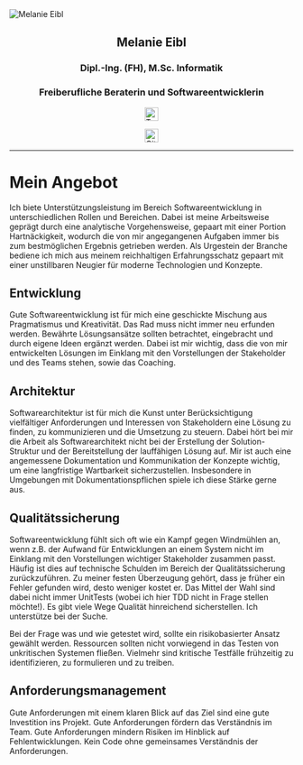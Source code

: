 <div id="container">
    <img src="/images/_Q1A2953_square.jpg" alt="Melanie Eibl" class="img-mee">
</div>

<h2 style="text-align: center;">Melanie Eibl</h2>
<h3 style="text-align: center;">Dipl.-Ing. (FH), M.Sc. Informatik</h3>
<h3 style="text-align: center;">Freiberufliche Beraterin und Softwareentwicklerin</h3>


<div style=" margin: auto; width: 50%; width: fit-content;">

  <a id="linkedin" target="_blank" href="https://www.linkedin.com/in/melanieeibl" aria-label="LinkedIn" rel="noreferrer"><img src="/images/social/linkedin.svg" alt="Twitter" width="24" height="24"></a>
  
  <a id="twitter" target="_blank" href="https://twitter.com/melanieeibl" aria-label="Twitter" rel="noreferrer"><img src="/images/social/twitter.svg" alt="GitHub" width="24" height="24"></a>
 
  
</div>

<hr class="hr-mee"/>

# Mein Angebot

Ich biete Unterstützungsleistung im Bereich Softwareentwicklung in unterschiedlichen Rollen und Bereichen. Dabei ist meine Arbeitsweise geprägt durch eine analytische Vorgehensweise, gepaart mit einer Portion Hartnäckigkeit, wodurch die von mir angegangenen Aufgaben immer bis zum bestmöglichen Ergebnis getrieben werden. Als Urgestein der Branche bediene ich mich aus meinem reichhaltigen Erfahrungsschatz gepaart mit einer unstillbaren Neugier für moderne Technologien und Konzepte.

## Entwicklung

Gute Softwareentwicklung ist für mich eine geschickte Mischung aus Pragmatismus und Kreativität. Das Rad muss nicht immer neu erfunden werden. Bewährte Lösungsansätze sollten betrachtet, eingebracht und durch eigene Ideen ergänzt werden. Dabei ist mir wichtig, dass die von mir entwickelten Lösungen im Einklang mit den Vorstellungen der Stakeholder und des Teams stehen, sowie das Coaching.

## Architektur

Softwarearchitektur ist für mich die Kunst unter Berücksichtigung vielfältiger Anforderungen und Interessen von Stakeholdern eine Lösung zu finden, zu kommunizieren und die Umsetzung zu steuern. Dabei hört bei mir die Arbeit als Softwarearchitekt nicht bei der Erstellung der Solution-Struktur und der Bereitstellung der lauffähigen Lösung auf. Mir ist auch eine angemessene Dokumentation und Kommunikation der Konzepte wichtig, um eine langfristige Wartbarkeit sicherzustellen. Insbesondere in Umgebungen mit Dokumentationspflichen spiele ich diese Stärke gerne aus.

## Qualitätssicherung

Softwareentwicklung fühlt sich oft wie ein Kampf gegen Windmühlen an, wenn z.B. der Aufwand für Entwicklungen an einem System nicht im Einklang mit den Vorstellungen wichtiger Stakeholder zusammen passt. Häufig ist dies auf technische Schulden im Bereich der Qualitätssicherung zurückzuführen. Zu meiner festen Überzeugung gehört, dass je früher ein Fehler gefunden wird, desto weniger kostet er. Das Mittel der Wahl sind dabei nicht immer UnitTests (wobei ich hier TDD nicht in Frage stellen möchte!). Es gibt viele Wege Qualität hinreichend sicherstellen. Ich unterstütze bei der Suche.

Bei der Frage was und wie getestet wird, sollte ein risikobasierter Ansatz gewählt werden. Ressourcen sollten nicht vorwiegend in das Testen von unkritischen Systemen fließen. Vielmehr sind kritische Testfälle frühzeitig zu identifizieren, zu formulieren und zu treiben.

## Anforderungsmanagement

Gute Anforderungen mit einem klaren Blick auf das Ziel sind eine gute Investition ins Projekt. Gute Anforderungen fördern das Verständnis im Team. Gute Anforderungen mindern Risiken im Hinblick auf Fehlentwicklungen. Kein Code ohne gemeinsames Verständnis der Anforderungen.
